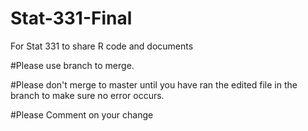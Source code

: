 # Stat-331-Final
For Stat 331 to share R code and documents

#Please use branch to merge.

#Please don't merge to master until you have ran the edited file in the branch to make sure no error occurs.

#Please Comment on your change
